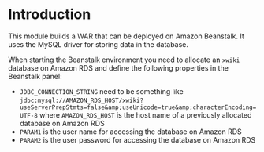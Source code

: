 Introduction
============

This module builds a WAR that can be deployed on Amazon Beanstalk. It uses the MySQL driver for storing data in the database.

When starting the Beanstalk environment you need to allocate an `xwiki` database on Amazon RDS and define the following properties in the Beanstalk panel:

* `JDBC_CONNECTION_STRING` need to be something like `jdbc:mysql://AMAZON_RDS_HOST/xwiki?useServerPrepStmts=false&amp;useUnicode=true&amp;characterEncoding=UTF-8` where `AMAZON_RDS_HOST` is the host name of a previously allocated database on Amazon RDS
* `PARAM1` is the user name for accessing the database on Amazon RDS
* `PARAM2` is the user password for accessing the database on Amazon RDS
